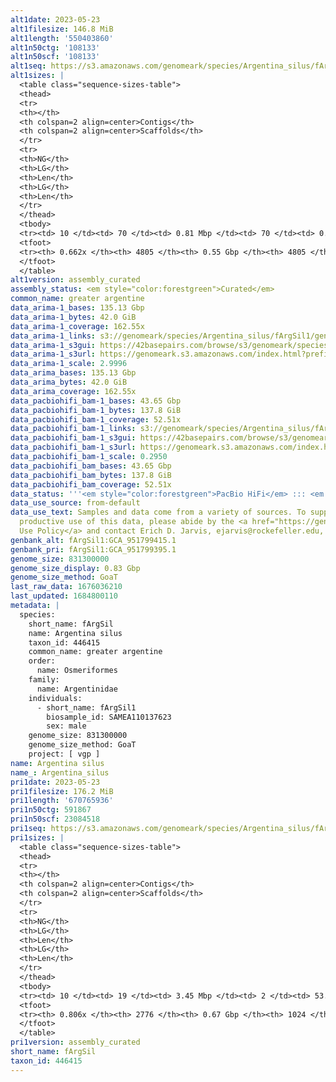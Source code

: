 ```yaml
---
alt1date: 2023-05-23
alt1filesize: 146.8 MiB
alt1length: '550403860'
alt1n50ctg: '108133'
alt1n50scf: '108133'
alt1seq: https://s3.amazonaws.com/genomeark/species/Argentina_silus/fArgSil1/assembly_curated/fArgSil1.alt.cur.20230523.fasta.gz
alt1sizes: |
  <table class="sequence-sizes-table">
  <thead>
  <tr>
  <th></th>
  <th colspan=2 align=center>Contigs</th>
  <th colspan=2 align=center>Scaffolds</th>
  </tr>
  <tr>
  <th>NG</th>
  <th>LG</th>
  <th>Len</th>
  <th>LG</th>
  <th>Len</th>
  </tr>
  </thead>
  <tbody>
  <tr><td> 10 </td><td> 70 </td><td> 0.81 Mbp </td><td> 70 </td><td> 0.81 Mbp </td></tr><tr><td> 20 </td><td> 202 </td><td> 0.51 Mbp </td><td> 202 </td><td> 0.51 Mbp </td></tr><tr><td> 30 </td><td> 415 </td><td> 306.99 Kbp </td><td> 415 </td><td> 306.99 Kbp </td></tr><tr><td> 40 </td><td> 758 </td><td> 191.45 Kbp </td><td> 758 </td><td> 191.45 Kbp </td></tr><tr style="background-color:#cccccc;"><td> 50 </td><td> 1338 </td><td> 108.13 Kbp </td><td> 1338 </td><td> 108.13 Kbp </td></tr><tr><td> 60 </td><td> 2600 </td><td> 40.45 Kbp </td><td> 2600 </td><td> 40.45 Kbp </td></tr><tr><td> 70 </td><td> 0 </td><td>  </td><td> 0 </td><td>  </td></tr><tr><td> 80 </td><td> 0 </td><td>  </td><td> 0 </td><td>  </td></tr><tr><td> 90 </td><td> 0 </td><td>  </td><td> 0 </td><td>  </td></tr><tr><td> 100 </td><td> 0 </td><td>  </td><td> 0 </td><td>  </td></tr></tbody>
  <tfoot>
  <tr><th> 0.662x </th><th> 4805 </th><th> 0.55 Gbp </th><th> 4805 </th><th> 0.55 Gbp </th></tr>
  </tfoot>
  </table>
alt1version: assembly_curated
assembly_status: <em style="color:forestgreen">Curated</em>
common_name: greater argentine
data_arima-1_bases: 135.13 Gbp
data_arima-1_bytes: 42.0 GiB
data_arima-1_coverage: 162.55x
data_arima-1_links: s3://genomeark/species/Argentina_silus/fArgSil1/genomic_data/arima/<br>
data_arima-1_s3gui: https://42basepairs.com/browse/s3/genomeark/species/Argentina_silus/fArgSil1/genomic_data/arima/
data_arima-1_s3url: https://genomeark.s3.amazonaws.com/index.html?prefix=species/Argentina_silus/fArgSil1/genomic_data/arima/
data_arima-1_scale: 2.9996
data_arima_bases: 135.13 Gbp
data_arima_bytes: 42.0 GiB
data_arima_coverage: 162.55x
data_pacbiohifi_bam-1_bases: 43.65 Gbp
data_pacbiohifi_bam-1_bytes: 137.8 GiB
data_pacbiohifi_bam-1_coverage: 52.51x
data_pacbiohifi_bam-1_links: s3://genomeark/species/Argentina_silus/fArgSil1/genomic_data/pacbio_hifi/<br>
data_pacbiohifi_bam-1_s3gui: https://42basepairs.com/browse/s3/genomeark/species/Argentina_silus/fArgSil1/genomic_data/pacbio_hifi/
data_pacbiohifi_bam-1_s3url: https://genomeark.s3.amazonaws.com/index.html?prefix=species/Argentina_silus/fArgSil1/genomic_data/pacbio_hifi/
data_pacbiohifi_bam-1_scale: 0.2950
data_pacbiohifi_bam_bases: 43.65 Gbp
data_pacbiohifi_bam_bytes: 137.8 GiB
data_pacbiohifi_bam_coverage: 52.51x
data_status: '''<em style="color:forestgreen">PacBio HiFi</em> ::: <em style="color:forestgreen">Arima</em>'''
data_use_source: from-default
data_use_text: Samples and data come from a variety of sources. To support fair and
  productive use of this data, please abide by the <a href="https://genome10k.soe.ucsc.edu/data-use-policies/">Data
  Use Policy</a> and contact Erich D. Jarvis, ejarvis@rockefeller.edu, with any questions.
genbank_alt: fArgSil1:GCA_951799415.1
genbank_pri: fArgSil1:GCA_951799395.1
genome_size: 831300000
genome_size_display: 0.83 Gbp
genome_size_method: GoaT
last_raw_data: 1676036210
last_updated: 1684800110
metadata: |
  species:
    short_name: fArgSil
    name: Argentina silus
    taxon_id: 446415
    common_name: greater argentine
    order:
      name: Osmeriformes
    family:
      name: Argentinidae
    individuals:
      - short_name: fArgSil1
        biosample_id: SAMEA110137623
        sex: male
    genome_size: 831300000
    genome_size_method: GoaT
    project: [ vgp ]
name: Argentina silus
name_: Argentina_silus
pri1date: 2023-05-23
pri1filesize: 176.2 MiB
pri1length: '670765936'
pri1n50ctg: 591867
pri1n50scf: 23084518
pri1seq: https://s3.amazonaws.com/genomeark/species/Argentina_silus/fArgSil1/assembly_curated/fArgSil1.pri.cur.20230523.fasta.gz
pri1sizes: |
  <table class="sequence-sizes-table">
  <thead>
  <tr>
  <th></th>
  <th colspan=2 align=center>Contigs</th>
  <th colspan=2 align=center>Scaffolds</th>
  </tr>
  <tr>
  <th>NG</th>
  <th>LG</th>
  <th>Len</th>
  <th>LG</th>
  <th>Len</th>
  </tr>
  </thead>
  <tbody>
  <tr><td> 10 </td><td> 19 </td><td> 3.45 Mbp </td><td> 2 </td><td> 53.08 Mbp </td></tr><tr><td> 20 </td><td> 52 </td><td> 1.89 Mbp </td><td> 4 </td><td> 35.03 Mbp </td></tr><tr><td> 30 </td><td> 105 </td><td> 1.28 Mbp </td><td> 7 </td><td> 25.59 Mbp </td></tr><tr><td> 40 </td><td> 184 </td><td> 0.86 Mbp </td><td> 10 </td><td> 24.54 Mbp </td></tr><tr style="background-color:#cccccc;"><td> 50 </td><td> 301 </td><td style="background-color:#ff8888;"> 0.59 Mbp </td><td> 14 </td><td style="background-color:#88ff88;"> 23.08 Mbp </td></tr><tr><td> 60 </td><td> 489 </td><td> 334.20 Kbp </td><td> 18 </td><td> 19.73 Mbp </td></tr><tr><td> 70 </td><td> 851 </td><td> 148.58 Kbp </td><td> 22 </td><td> 16.51 Mbp </td></tr><tr><td> 80 </td><td> 2241 </td><td> 17.70 Kbp </td><td> 470 </td><td> 18.12 Kbp </td></tr><tr><td> 90 </td><td> 0 </td><td>  </td><td> 0 </td><td>  </td></tr><tr><td> 100 </td><td> 0 </td><td>  </td><td> 0 </td><td>  </td></tr></tbody>
  <tfoot>
  <tr><th> 0.806x </th><th> 2776 </th><th> 0.67 Gbp </th><th> 1024 </th><th> 0.67 Gbp </th></tr>
  </tfoot>
  </table>
pri1version: assembly_curated
short_name: fArgSil
taxon_id: 446415
---
```

